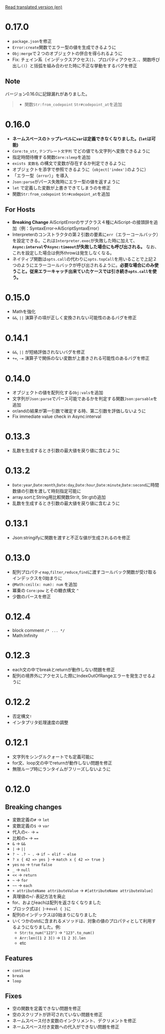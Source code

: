 [Read translated version (en)](./translations/en/CHANGELOG.md)

# 0.17.0
- `package.json`を修正
- `Error:create`関数でエラー型の値を生成できるように
- `Obj:merge`で２つのオブジェクトの併合を得られるように
- Fix: チェイン系（インデックスアクセス`[]`、プロパティアクセス`.`、関数呼び出し`()`）と括弧を組み合わせた時に不正な挙動をするバグを修正
## Note
バージョン0.16.0に記録漏れがありました。
>- 関数`Str:from_codepoint` `Str#codepoint_at`を追加

# 0.16.0
- **ネームスペースのトップレベルに`var`は定義できなくなりました。(`let`は可能)**
- `Core:to_str`, `テンプレート文字列` でどの値でも文字列へ変換できるように
- 指定時間待機する関数`Core:sleep`を追加
- `exists 変数名` の構文で変数が存在するか判定できるように
- オブジェクトを添字で参照できるように（`object['index']`のように）
- 「エラー型（`error`）」を導入
- `Json:parse`がパース失敗時にエラー型の値を返すように
- `let` で定義した変数が上書きできてしまうのを修正
- 関数`Str:from_codepoint` `Str#codepoint_at`を追加

## For Hosts
- **Breaking Change** AiScriptErrorのサブクラス４種にAiScript-の接頭辞を追加（例：SyntaxError→AiScriptSyntaxError）
- Interpreterのコンストラクタの第２引数の要素に`err`（エラーコールバック）を設定できる。これは`Interpreter.exec`が失敗した時に加えて、**`Async:interval`や`Async:timeout`が失敗した場合にも呼び出される。** なお、これを設定した場合は例外throwは発生しなくなる。
- ネイティブ関数は`opts.call`の代わりに`opts.topCall`を用いることで上記２つのようにエラーコールバックが呼び出されるように。**必要な場合にのみ使うこと。従来エラーキャッチ出来ていたケースでは引き続き`opts.call`を使う。**

# 0.15.0
- Mathを強化
- `&&`, `||` 演算子の項が正しく変換されない可能性のあるバグを修正

# 0.14.1

- `&&`, `||` が短絡評価されないバグを修正
- `+=`, `-=` 演算子で関係のない変数が上書きされる可能性のあるバグを修正

# 0.14.0

- オブジェクトの値を配列化する`Obj:vals`を追加
- 文字列が`Json:parse`でパース可能であるかを判定する関数`Json:parsable`を追加
- or/andの結果が第一引数で確定する時、第二引数を評価しないように
- Fix immediate value check in Async:interval

# 0.13.3
- 乱数を生成するとき引数の最大値を戻り値に含むように

# 0.13.2
- `Date:year`,`Date:month`,`Date:day`,`Date:hour`,`Date:minute`,`Date:second`に時間数値の引数を渡して時刻指定可能に
- array.sortとString用比較関数Str:lt, Str:gtの追加
- 乱数を生成するとき引数の最大値を戻り値に含むように

# 0.13.1
- Json:stringifyに関数を渡すと不正な値が生成されるのを修正

# 0.13.0
- 配列プロパティ`map`,`filter`,`reduce`,`find`に渡すコールバック関数が受け取るインデックスを0始まりに
- `@Math:ceil(x: num): num` を追加
- 冪乗の `Core:pow` とその糖衣構文 `^`
- 少数のパースを修正

# 0.12.4
- block comment `/* ... */`
- Math:Infinity

# 0.12.3
- each文の中でbreakとreturnが動作しない問題を修正
- 配列の境界外にアクセスした際にIndexOutOfRangeエラーを発生させるように

# 0.12.2
- 否定構文`!`
- インタプリタ処理速度の調整

# 0.12.1
- 文字列をシングルクォートでも定義可能に
- for文、loop文の中でreturnが動作しない問題を修正
- 無限ループ時にランタイムがフリーズしないように

# 0.12.0
## Breaking changes
- 変数定義の`#` → `let`
- 変数定義の`$` → `var`
- 代入の`<-` → `=`
- 比較の`=` → `==`
- `&` → `&&`
- `|` → `||`
- `? ~ .? ~ .` → `if ~ elif ~ else`
- `? x { 42 => yes }` → `match x { 42 => true }`
- `yes` `no` → `true` `false`
- `_` → `null`
- `<<` → `return`
- `~` → `for`
- `~~` → `each`
- `+ attributeName attributeValue` → `#[attributeName attributeValue]`
- 真理値の`+`/`-`表記方法を廃止
- for、およびeachは配列を返さなくなりました
- ブロック式は`{ }`→`eval { }`に
- 配列のインデックスは0始まりになりました
- いくつかのstdに含まれるメソッドは、対象の値のプロパティとして利用するようになりました。例:
	- `Str:to_num("123")` -> `"123".to_num()`
	- `Arr:len([1 2 3])` -> `[1 2 3].len`
	- etc

## Features
- `continue`
- `break`
- `loop`

## Fixes
- 空の関数を定義できない問題を修正
- 空のスクリプトが許可されていない問題を修正
- ネームスペース付き変数のインクリメント、デクリメントを修正
- ネームスペース付き変数への代入ができない問題を修正 
